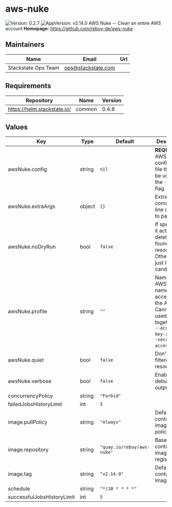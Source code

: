 # aws-nuke

![Version: 0.2.7](https://img.shields.io/badge/Version-0.2.7-informational?style=flat-square) ![AppVersion: v2.14.0](https://img.shields.io/badge/AppVersion-v2.14.0-informational?style=flat-square)
AWS Nuke -- Clean an entire AWS account
**Homepage:** <https://github.com/rebuy-de/aws-nuke>
## Maintainers

| Name | Email | Url |
| ---- | ------ | --- |
| Stackstate Ops Team | ops@stackstate.com |  |

## Requirements

| Repository | Name | Version |
|------------|------|---------|
| https://helm.stackstate.io/ | common | 0.4.8 |
## Values

| Key | Type | Default | Description |
|-----|------|---------|-------------|
| awsNuke.config | string | `nil` | **REQUIRED** AWS Nuke configuration file that will be used with the `--config` flag. |
| awsNuke.extraArgs | object | `{}` | Extra command-line options to pass. |
| awsNuke.noDryRun | bool | `false` | If specified, it actually deletes found resources. Otherwise it just lists all candidates. |
| awsNuke.profile | string | `""` | Name of the AWS profile name for accessing the AWS API. Cannot be used together with `--access-key-id` and `--secret-access-key`. |
| awsNuke.quiet | bool | `false` | Don't show filtered resources. |
| awsNuke.verbose | bool | `false` | Enables debug output. |
| concurrencyPolicy | string | `"Forbid"` |  |
| failedJobsHistoryLimit | int | `5` |  |
| image.pullPolicy | string | `"Always"` | Default container image pull policy. |
| image.repository | string | `"quay.io/rebuy/aws-nuke"` | Base container image registry. |
| image.tag | string | `"v2.14.0"` | Default container image tag. |
| schedule | string | `"*/10 * * * *"` |  |
| successfulJobsHistoryLimit | int | `5` |  |
